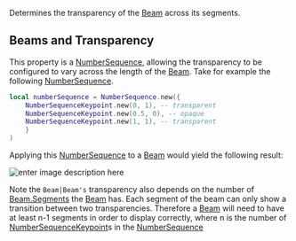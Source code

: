 Determines the transparency of the [Beam](https://developer.roblox.com/en-us/api-reference/class/Beam) across its segments.

Beams and Transparency
----------------------

This property is a [NumberSequence](https://developer.roblox.com/en-us/api-reference/datatype/NumberSequence), allowing the transparency to be configured to vary across the length of the [Beam](https://developer.roblox.com/en-us/api-reference/class/Beam). Take for example the following [NumberSequence](https://developer.roblox.com/en-us/api-reference/datatype/NumberSequence).

```Lua
local numberSequence = NumberSequence.new({
    NumberSequenceKeypoint.new(0, 1), -- transparent
    NumberSequenceKeypoint.new(0.5, 0), -- opaque
    NumberSequenceKeypoint.new(1, 1), -- transparent
    }
)
```

Applying this [NumberSequence](https://developer.roblox.com/en-us/api-reference/datatype/NumberSequence) to a [Beam](https://developer.roblox.com/en-us/api-reference/class/Beam) would yield the following result:

![enter image description here](https://developer.roblox.com/assets/bltb919bbb4d83c7ba8/BeamTransparency.png)

Note the `Beam|Beam's` transparency also depends on the number of [Beam.Segments](https://developer.roblox.com/en-us/api-reference/property/Beam/Segments) the [Beam](https://developer.roblox.com/en-us/api-reference/class/Beam) has. Each segment of the beam can only show a transition between two transparencies. Therefore a [Beam](https://developer.roblox.com/en-us/api-reference/class/Beam) will need to have at least n-1 segments in order to display correctly, where n is the number of [NumberSequenceKeypoint](https://developer.roblox.com/en-us/api-reference/datatype/NumberSequenceKeypoint)s in the [NumberSequence](https://developer.roblox.com/en-us/api-reference/datatype/NumberSequence)